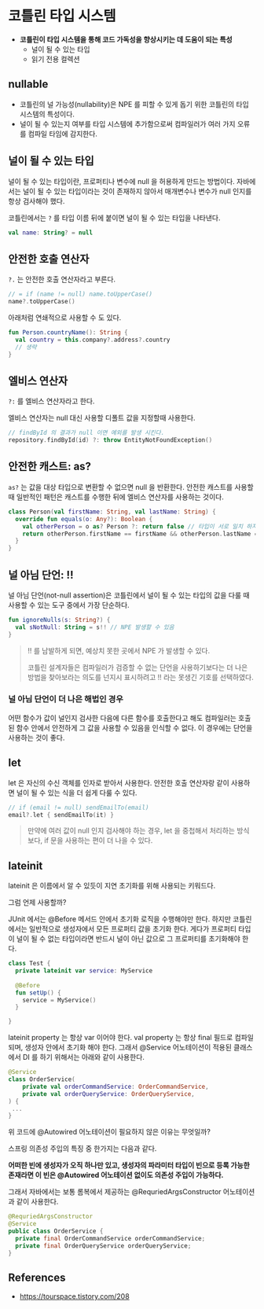 # 코틀린 타입 시스템

- __코틀린이 타입 시스템을 통해 코드 가독성을 향상시키는 데 도움이 되는 특성__
  - 널이 될 수 있는 타입
  - 읽기 전용 컬렉션

## nullable

- 코틀린의 널 가능성(nullability)은 NPE 를 피할 수 있게 돕기 위한 코틀린의 타입 시스템의 특성이다.
- 널이 될 수 있는지 여부를 타입 시스템에 추가함으로써 컴파일러가 여러 가지 오류를 컴파일 타임에 감지한다.

## 널이 될 수 있는 타입

널이 될 수 있는 타입이란, 프로퍼티나 변수에 null 을 허용하게 만드는 방법이다. 자바에서는 널이 될 수 있는 타입이라는 것이 존재하지 않아서 매개변수나 변수가 null 인지를 항상 검사해야 했다.

코틀린에서는 `?` 를 타입 이름 뒤에 붙이면 널이 될 수 있는 타입을 나타낸다.

```kotlin
val name: String? = null
```

## 안전한 호출 연산자

`?.` 는 안전한 호출 연산자라고 부른다.

```kotlin
// = if (name != null) name.toUpperCase()
name?.toUpperCase()
```

아래처럼 연쇄적으로 사용할 수 도 있다.

```kotlin
fun Person.countryName(): String {
  val country = this.company?.address?.country
  // 생략
}
```

## 엘비스 연산자

`?:` 를 엘비스 연산자라고 한다. 

엘비스 연산자는 null 대신 사용할 디폴트 값을 지정할때 사용한다. 

```kotlin
// findById 의 결과가 null 이면 예외를 발생 시킨다.
repository.findById(id) ?: throw EntityNotFoundException()
```

## 안전한 캐스트: as?

`as?` 는 값을 대상 타입으로 변환할 수 없으면 null 을 반환한다. 안전한 캐스트를 사용할 때 일반적인 패턴은 캐스트를 수행한 뒤에 엘비스 연산자를 사용하는 것이다.

```kotlin
class Person(val firstName: String, val lastName: String) {
  override fun equals(o: Any?): Boolean {
    val otherPerson = o as? Person ?: return false // 타입이 서로 일치 하지 않으면 false 를 반환한다.
    return otherPerson.firstName == firstName && otherPerson.lastName == lastName
  }
}
```

## 널 아님 단언: !!

널 아님 단언(not-null assertion)은 코틀린에서 널이 될 수 있는 타입의 값을 다룰 때 사용할 수 있는 도구 중에서 가장 단순하다.

```kotlin
fun ignoreNulls(s: String?) {
  val sNotNull: String = s!! // NPE 발생할 수 있음
}
```

> !! 를 남발하게 되면, 예상치 못한 곳에서 NPE 가 발생할 수 있다. 
>
> 코틀린 설계자들은 컴파일러가 검증할 수 없는 단언을 사용하기보다는 더 나은 방법을 찾아보라는 의도를 넌지시 표시하려고 !! 라는 못생긴 기호를 선택하였다.

### 널 아님 단언이 더 나은 해법인 경우

어떤 함수가 값이 널인지 검사한 다음에 다른 함수를 호출한다고 해도 컴파일러는 호출된 함수 안에서 안전하게 그 값을 사용할 수 있음을 인식할 수 없다. 이 경우에는 단언을 사용하는 것이 좋다.

## let

let 은 자신의 수신 객체를 인자로 받아서 사용한다. 안전한 호출 연산자랑 같이 사용하면 널이 될 수 있는 식을 더 쉽게 다룰 수 있다.

```kotlin
// if (email != null) sendEmailTo(email)
email?.let { sendEmailTo(it) }
```

> 만약에 여러 값이 null 인지 검사해야 하는 경우, let 을 중첩해서 처리하는 방식보다, if 문을 사용하는 편이 더 나을 수 있다.

## lateinit

lateinit 은 이름에서 알 수 있듯이 지연 초기화를 위해 사용되는 키워드다. 

그럼 언제 사용할까?

JUnit 에서는 @Before 메서드 안에서 초기화 로직을 수행해야만 한다. 하지만 코틀린에서는 일반적으로 생성자에서 모든 프로퍼티 값을 초기화 한다. 게다가 프로퍼티 타입이 널이 될 수 없는 타입이라면 반드시 널이 아닌 값으로 그 프로퍼티를 초기화해야 한다.

```kotlin
class Test {
  private lateinit var service: MyService
  
  @Before
  fun setUp() { 
    service = MyService()
  }

}
```

lateinit property 는 항상 var 이어야 한다. val property 는 항상 final 필드로 컴파일 되며, 생성자 안에서 초기화 해야 한다. 그래서 @Service 어노테이션이 적용된 클래스에서 DI 를 하기 위해서는 아래와 같이 사용한다.

```kotlin
@Service
class OrderService(
    private val orderCommandService: OrderCommandService,
    private val orderQueryService: OrderQueryService,
) {
 ...
}
```

위 코드에 @Autowired 어노테이션이 필요하지 않은 이유는 무엇일까?
 
스프링 의존성 주입의 특징 중 한가지는 다음과 같다.

__어떠한 빈에 생성자가 오직 하나만 있고, 생성자의 파라미터 타입이 빈으로 등록 가능한 존재라면 이 빈은 @Autowired 어노테이션 없이도 의존성 주입이 가능하다.__

그래서 자바에서는 보통 롬복에서 제공하는 @RequriedArgsConstructor 어노테이션과 같이 사용한다.

```java
@RequriedArgsConstructor
@Service
public class OrderService {
  private final OrderCommandService orderCommandService;  
  private final OrderQueryService orderQueryService;
}
```

## References

- https://tourspace.tistory.com/208
